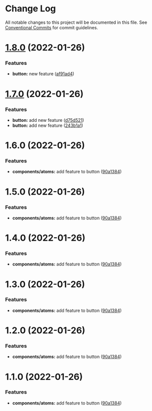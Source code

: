 # Change Log

All notable changes to this project will be documented in this file.
See [Conventional Commits](https://conventionalcommits.org) for commit guidelines.

# [1.8.0](https://github.com/har-sargis/lerna/compare/@picsart/button@1.7.0...@picsart/button@1.8.0) (2022-01-26)


### Features

* **button:** new feature ([af91ad4](https://github.com/har-sargis/lerna/commit/af91ad41510c4118108b1a6b9974f746ccbad436))





# [1.7.0](https://github.com/har-sargis/lerna/compare/@picsart/button@1.6.0...@picsart/button@1.7.0) (2022-01-26)


### Features

* **button:** add new feature ([d75d521](https://github.com/har-sargis/lerna/commit/d75d5216a0223833cca0a5abd1a92b9e27f1ed7f))
* **button:** add new feature ([243b1a1](https://github.com/har-sargis/lerna/commit/243b1a118e5b63dade81374f352c4061de228255))





# 1.6.0 (2022-01-26)


### Features

* **components/atoms:** add feature to button ([90a1384](https://github.com/har-sargis/lerna/commit/90a1384e04fa92286d88c3fe785e654d1ad9c714))





# 1.5.0 (2022-01-26)


### Features

* **components/atoms:** add feature to button ([90a1384](https://github.com/har-sargis/lerna/commit/90a1384e04fa92286d88c3fe785e654d1ad9c714))





# 1.4.0 (2022-01-26)


### Features

* **components/atoms:** add feature to button ([90a1384](https://github.com/har-sargis/lerna/commit/90a1384e04fa92286d88c3fe785e654d1ad9c714))





# 1.3.0 (2022-01-26)


### Features

* **components/atoms:** add feature to button ([90a1384](https://github.com/har-sargis/lerna/commit/90a1384e04fa92286d88c3fe785e654d1ad9c714))





# 1.2.0 (2022-01-26)


### Features

* **components/atoms:** add feature to button ([90a1384](https://github.com/har-sargis/lerna/commit/90a1384e04fa92286d88c3fe785e654d1ad9c714))





# 1.1.0 (2022-01-26)


### Features

* **components/atoms:** add feature to button ([90a1384](https://github.com/har-sargis/lerna/commit/90a1384e04fa92286d88c3fe785e654d1ad9c714))
